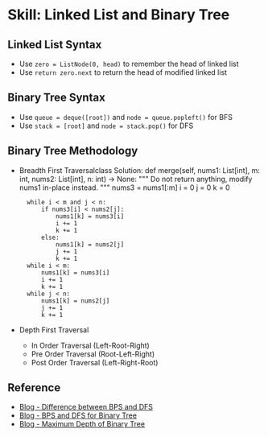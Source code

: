 # Skill: Linked List and Binary Tree

## Linked List Syntax

- Use `zero = ListNode(0, head)` to remember the head of linked list
- Use `return zero.next` to return the head of modified linked list

## Binary Tree Syntax

- Use `queue = deque([root])` and `node = queue.popleft()` for BFS
- Use `stack = [root]` and `node = stack.pop()` for DFS

## Binary Tree Methodology

- Breadth First Traversalclass Solution:
    def merge(self, nums1: List[int], m: int, nums2: List[int], n: int) -> None:
        """
        Do not return anything, modify nums1 in-place instead.
        """
        nums3 = nums1[:m]
        i = 0
        j = 0
        k = 0
        
        while i < m and j < n:
            if nums3[i] < nums2[j]:
                nums1[k] = nums3[i]
                i += 1
                k += 1
            else:
                nums1[k] = nums2[j]
                j += 1
                k += 1
        while i < m:
            nums1[k] = nums3[i]
            i += 1
            k += 1
        while j < n:
            nums1[k] = nums2[j]
            j += 1
            k += 1
            
- Depth First Traversal
  - In Order Traversal (Left-Root-Right)
  - Pre Order Traversal (Root-Left-Right)
  - Post Order Traversal (Left-Right-Root)

## Reference

- [Blog - Difference between BPS and DFS](https://www.geeksforgeeks.org/difference-between-bfs-and-dfs/)
- [Blog - BPS and DFS for Binary Tree](https://www.geeksforgeeks.org/bfs-vs-dfs-binary-tree/)
- [Blog - Maximum Depth of Binary Tree](https://christinalalay.medium.com/crack-leetcode-140-maximum-depth-of-binary-tree-91a963d10a9a)